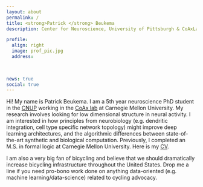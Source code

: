 ```yaml
---
layout: about
permalink: /
title: <strong>Patrick </strong> Beukema
description: Center for Neuroscience, University of Pittsburgh & CoAxLab, Carnegie Mellon University

profile:
  align: right
  image: prof_pic.jpg
  address: 
   
    

news: true
social: true
---
```


Hi! My name is Patrick Beukema. I am a 5th year neuroscience PhD student in the [CNUP](http://cnup.neurobio.pitt.edu) working in the [CoAx lab](http://www.psy.cmu.edu/~coaxlab/) at Carnegie Mellon University. My research involves looking for low dimensional structure in neural activity. I am interested in how principles from neurobiology (e.g. dendritic integration, cell type specific network topology) might improve deep learning architectures, and the algorithmic differences between state-of-the-art synthetic and biological computation. Previously, I completed an M.S. in formal logic at Carnegie Mellon University. Here is my [CV](http://nbviewer.jupyter.org/github/pbeukema/pbeukema.github.io/blob/master/resume.pdf). 

I am also a very big fan of bicycling and believe that we should dramatically increase bicycling infrastructure throughout the United States. Drop me a line if you need pro-bono work done on anything data-oriented (e.g. machine learning/data-science) related to cycling advocacy.  


